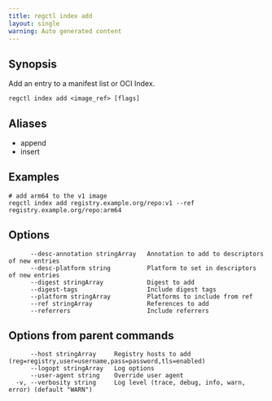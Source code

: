 ```yaml
---
title: regctl index add
layout: single
warning: Auto generated content
---
```


## Synopsis

Add an entry to a manifest list or OCI Index.

```shell
regctl index add <image_ref> [flags]
```

## Aliases

- append
- insert

## Examples

```shell
# add arm64 to the v1 image
regctl index add registry.example.org/repo:v1 --ref registry.example.org/repo:arm64
```

## Options

```text
      --desc-annotation stringArray   Annotation to add to descriptors of new entries
      --desc-platform string          Platform to set in descriptors of new entries
      --digest stringArray            Digest to add
      --digest-tags                   Include digest tags
      --platform stringArray          Platforms to include from ref
      --ref stringArray               References to add
      --referrers                     Include referrers
```

## Options from parent commands

```text
      --host stringArray     Registry hosts to add (reg=registry,user=username,pass=password,tls=enabled)
      --logopt stringArray   Log options
      --user-agent string    Override user agent
  -v, --verbosity string     Log level (trace, debug, info, warn, error) (default "WARN")
```
